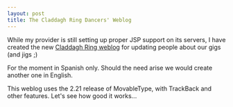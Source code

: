 ```yaml
---
layout: post
title: The Claddagh Ring Dancers' Weblog
---
```


While my provider is still setting up proper JSP support on its servers, I have created the new <a href="http://www.claddaghring.org/">Claddagh Ring weblog</a> for updating people about our gigs (and jigs ;)

For the moment in Spanish only. Should the need arise we would create another one in English.

This weblog uses the 2.21 release of MovableType, with TrackBack and other features. Let's see how good it works...
